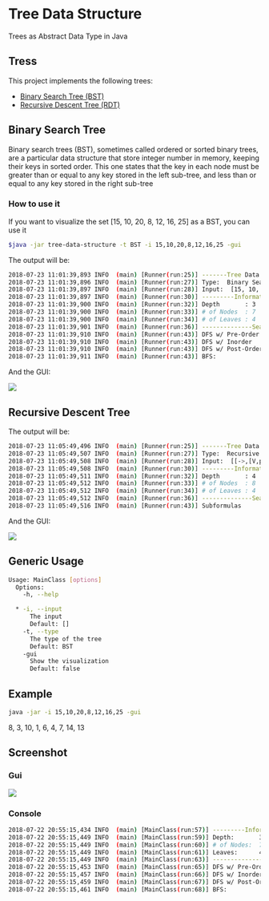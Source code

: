 # Tree Data Structure
Trees as Abstract Data Type in Java

## Tress

This project implements the following trees:

- [Binary Search Tree (BST)](#binary-search-tree)
- [Recursive Descent Tree (RDT)](#recursive-descent-tree) 

## Binary Search Tree

Binary search trees (BST), sometimes called ordered or sorted binary trees, are a particular data structure that store integer number in memory, keeping their keys in sorted order. This one states that the key in each node must be greater than or equal to any key stored in the left sub-tree, and less than or equal to any key stored in the right sub-tree

### How to use it

If you want to visualize the set [15, 10, 20, 8, 12, 16, 25] as a BST, you can use it

```sh
$java -jar tree-data-structure -t BST -i 15,10,20,8,12,16,25 -gui
```

The output will be:

```sh
2018-07-23 11:01:39,893 INFO  (main) [Runner(run:25)] -------Tree Data Structure---------
2018-07-23 11:01:39,896 INFO  (main) [Runner(run:27)] Type:  Binary Search Tree
2018-07-23 11:01:39,897 INFO  (main) [Runner(run:28)] Input:  [15, 10, 20, 8, 12, 16, 25]
2018-07-23 11:01:39,897 INFO  (main) [Runner(run:30)] ---------Information---------------
2018-07-23 11:01:39,900 INFO  (main) [Runner(run:32)] Depth       : 3
2018-07-23 11:01:39,900 INFO  (main) [Runner(run:33)] # of Nodes  : 7
2018-07-23 11:01:39,900 INFO  (main) [Runner(run:34)] # of Leaves : 4
2018-07-23 11:01:39,901 INFO  (main) [Runner(run:36)] --------------Search----------------
2018-07-23 11:01:39,910 INFO  (main) [Runner(run:43)] DFS w/ Pre-Order    : [15, 10, 8, 12, 20, 16, 25]
2018-07-23 11:01:39,910 INFO  (main) [Runner(run:43)] DFS w/ Inorder      : [8, 10, 12, 15, 16, 20, 25]
2018-07-23 11:01:39,910 INFO  (main) [Runner(run:43)] DFS w/ Post-Order   : [8, 12, 10, 16, 25, 20, 15]
2018-07-23 11:01:39,911 INFO  (main) [Runner(run:43)] BFS:                : [15, 10, 20, 8, 12, 16, 25]
```

And the GUI:

<img src="https://raw.githubusercontent.com/thiagodnf/tree-data-structure/master/src/main/resources/screenshot-bst.png" />

## Recursive Descent Tree


The output will be:

```sh
2018-07-23 11:05:49,496 INFO  (main) [Runner(run:25)] -------Tree Data Structure---------
2018-07-23 11:05:49,507 INFO  (main) [Runner(run:27)] Type:  Recursive Descent Tree
2018-07-23 11:05:49,508 INFO  (main) [Runner(run:28)] Input:  [[->,[V,p,[-,p]],[&,r,q]]]
2018-07-23 11:05:49,508 INFO  (main) [Runner(run:30)] ---------Information---------------
2018-07-23 11:05:49,511 INFO  (main) [Runner(run:32)] Depth       : 4
2018-07-23 11:05:49,512 INFO  (main) [Runner(run:33)] # of Nodes  : 8
2018-07-23 11:05:49,512 INFO  (main) [Runner(run:34)] # of Leaves : 4
2018-07-23 11:05:49,512 INFO  (main) [Runner(run:36)] --------------Search----------------
2018-07-23 11:05:49,516 INFO  (main) [Runner(run:43)] Subformulas         : [p, -p, (p V -p), r, q, (r & q), ((p V -p) -> (r & q))]
```

And the GUI:

<img src="https://raw.githubusercontent.com/thiagodnf/tree-data-structure/master/src/main/resources/screenshot-rdt.png" />

## Generic Usage

```sh
Usage: MainClass [options]
  Options:
    -h, --help

  * -i, --input
      The input
      Default: []
    -t, --type
      The type of the tree
      Default: BST
    -gui
      Show the visualization
      Default: false
```

## Example

```sh
java -jar -i 15,10,20,8,12,16,25 -gui
```

8, 3, 10, 1, 6, 4, 7, 14, 13

## Screenshot

### Gui

<img src="https://raw.githubusercontent.com/thiagodnf/tree-data-structure/master/src/main/resources/screenshot.png" />


### Console

```sh 
2018-07-22 20:55:15,434 INFO  (main) [MainClass(run:57)] ---------Information---------------
2018-07-22 20:55:15,449 INFO  (main) [MainClass(run:59)] Depth:       3
2018-07-22 20:55:15,449 INFO  (main) [MainClass(run:60)] # of Nodes:  7
2018-07-22 20:55:15,449 INFO  (main) [MainClass(run:61)] Leaves:      4
2018-07-22 20:55:15,449 INFO  (main) [MainClass(run:63)] --------------Search----------------
2018-07-22 20:55:15,453 INFO  (main) [MainClass(run:65)] DFS w/ Pre-Order:    [15, 10, 8, 12, 20, 16, 25]
2018-07-22 20:55:15,457 INFO  (main) [MainClass(run:66)] DFS w/ Inorder:      [8, 10, 12, 15, 16, 20, 25]
2018-07-22 20:55:15,459 INFO  (main) [MainClass(run:67)] DFS w/ Post-Order:   [8, 12, 10, 16, 25, 20, 15]
2018-07-22 20:55:15,461 INFO  (main) [MainClass(run:68)] BFS:                 [15, 10, 20, 8, 12, 16, 25]
```




